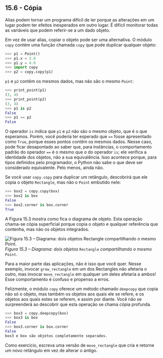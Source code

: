 ## 15.6 - Cópia

Alias podem tornar um programa difícil de ler porque as alterações em um lugar podem ter efeitos inesperados em outro lugar. É difícil monitorar todas as variáveis que podem referir-se a um dado objeto.

Em vez de usar alias, copiar o objeto pode ser uma alternativa. O módulo `copy` contém uma função chamada `copy` que pode duplicar qualquer objeto:

```python
>>> p1 = Point()
>>> p1.x = 3.0
>>> p1.y = 4.0
>>> import copy
>>> p2 = copy.copy(p1)
```

`p1` e `p2` contêm os mesmos dados, mas não são o mesmo `Point`:

```python
>>> print_point(p1)
(3, 4)
>>> print_point(p2)
(3, 4)
>>> p1 is p2
False
>>> p1 == p2
False
```

O operador `is` indica que `p1` e `p2` não são o mesmo objeto, que é o que esperamos. Porém, você poderia ter esperado que `==` fosse apresentado como `True`, porque esses pontos contêm os mesmos dados. Nesse caso, pode ficar desapontado ao saber que, para instâncias, o comportamento padrão do operador `==` é o mesmo que o do operador `is`; ele verifica a identidade dos objetos, não a sua equivalência. Isso acontece porque, para tipos definidos pelo programador, o Python não sabe o que deve ser considerado equivalente. Pelo menos, ainda não.

Se você usar `copy.copy` para duplicar um retângulo, descobrirá que ele copia o objeto `Rectangle`, mas não o `Point` embutido nele:

```python
>>> box2 = copy.copy(box)
>>> box2 is box
False
>>> box2.corner is box.corner
True
```

A Figura 15.3 mostra como fica o diagrama de objeto. Esta operação chama-se cópia superficial porque copia o objeto e qualquer referência que contenha, mas não os objetos integrados.

![Figura 15.3 – Diagrama: dois objetos Rectangle compartilhando o mesmo Point.](https://github.com/PenseAllen/PensePython2e/raw/master/fig/tnkp_1503.png)
<br>_Figura 15.3 – Diagrama: dois objetos_ `Rectangle` _compartilhando o mesmo_ `Point`.

Para a maior parte das aplicações, não é isso que você quer. Nesse exemplo, invocar `grow_rectangle` em um dos Rectangles não afetaria o outro, mas invocar `move_rectangle` em qualquer um deles afetaria a ambos! Esse comportamento é confuso e propenso a erros.

Felizmente, o módulo `copy` oferece um método chamado `deepcopy` que copia não só o objeto, mas também os objetos aos quais ele se refere, e os objetos aos quais estes se referem, e assim por diante. Você não se surpreenderá ao descobrir que esta operação se chama cópia profunda.

```python
>>> box3 = copy.deepcopy(box)
>>> box3 is box
False
>>> box3.corner is box.corner
False
box3 e box são objetos completamente separados.
```

Como exercício, escreva uma versão de `move_rectangle` que cria e retorne um novo retângulo em vez de alterar o antigo.

